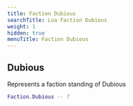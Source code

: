 ```yaml
---
title: Faction Dubious
searchTitle: Lua Faction Dubious
weight: 1
hidden: true
menuTitle: Faction Dubious
---
```

## Dubious
Represents a faction standing of Dubious
```lua
Faction.Dubious -- 7
```